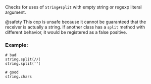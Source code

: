 Checks for uses of `String#split` with empty string or regexp literal argument.

@safety
    This cop is unsafe because it cannot be guaranteed that the receiver
    is actually a string. If another class has a `split` method with
    different behavior, it would be registered as a false positive.

### Example:
    # bad
    string.split(//)
    string.split('')

    # good
    string.chars
